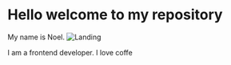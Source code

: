 # Hello welcome to my repository

My name is Noel.
![Landing](https://github.com/user-attachments/assets/1b3b2752-765f-47ba-ab64-befb5674583a)

I am a frontend developer.
I love coffe
